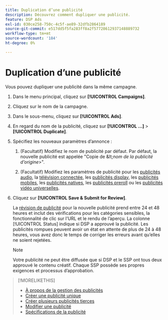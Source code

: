 ```yaml
---
title: Duplication d’une publicité
description: Découvrez comment dupliquer une publicité.
feature: DSP Ads
exl-id: 030ce258-750c-4c5f-ae89-32dfb2864189
source-git-commit: e517dd5f5fa283ff8a2f57728612937148889732
workflow-type: tm+mt
source-wordcount: '184'
ht-degree: 0%

---
```


# Duplication d’une publicité

Vous pouvez dupliquer une publicité dans la même campagne.

1. Dans le menu principal, cliquez sur **[!UICONTROL Campaigns]**.

1. Cliquez sur le nom de la campagne.

1. Dans le sous-menu, cliquez sur **[!UICONTROL Ads]**.

1. En regard du nom de la publicité, cliquez sur **[!UICONTROL ...]** > **[!UICONTROL Duplicate]**.

1. Spécifiez les nouveaux paramètres d’annonce :

   1. (Facultatif) Modifiez le nom de publicité par défaut. Par défaut, la nouvelle publicité est appelée &quot;Copie de \&lt;*nom de la publicité d’origine*\>&quot;.

   1. (Facultatif) Modifiez les paramètres de publicité pour les [publicités audio](ad-settings-audio.md), la [télévision connectée](ad-settings-connected-tv.md), les [publicités display](ad-settings-display.md), les [publicités mobiles](ad-settings-mobile.md), les [publicités natives](ad-settings-native.md), les [publicités preroll](ad-settings-pre-roll.md) ou les [publicités vidéo universelles](ad-settings-universal-video.md).

1. Cliquez sur **[!UICONTROL Save & Submit for Review]**.

   La [révision de publicité](ad-about.md) pour la nouvelle publicité prend entre 24 et 48 heures et inclut des vérifications pour les catégories sensibles, la fonctionnalité de clic sur l’URL et le rendu de l’aperçu. La colonne [!UICONTROL Status] indique si DSP a approuvé la publicité. Les publicités rompues peuvent avoir un état en attente de plus de 24 à 48 heures, vous avez donc le temps de corriger les erreurs avant qu’elles ne soient rejetées.

   >[!NOTE]
   >
   >Votre publicité ne peut être diffusée que si DSP et le SSP ont tous deux approuvé le contenu créatif. Chaque SSP possède ses propres exigences et processus d’approbation.

>[!MORELIKETHIS]
>
>* [À propos de la gestion des publicités](ad-about.md)
>* [Créer une publicité unique](ad-create.md)
>* [Créer plusieurs publicités tierces](ad-create-multiple.md)
>* [Modifier une publicité](ad-edit.md)
>* [Spécifications de la publicité](ad-specs.md)
